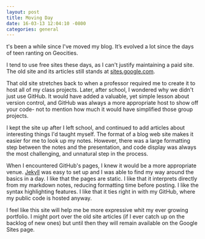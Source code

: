 ```yaml
---
layout: post
title: Moving Day
date: 16-03-13 12:04:10 -0800
categories: general
---
```

t's been a while since I've moved my blog. It’s evolved a lot since the days of teen ranting on Geocities.

I tend to use free sites these days, as I can't justify maintaining a paid
site. The old site and its articles still stands at
[sites.google.com](https://sites.google.com/site/erickveilprogramming/).

That old site stretches back to when a professor required me to create it to host all of my class projects. Later, after school, I wondered why we didn't just use GitHub. It would have added a valuable, yet simple lesson about version control, and GitHub was always a more appropriate host to show off your code- not to mention how much it would have simplified those group projects.

I kept the site up after I left school, and continued to add articles about interesting things I'd taught myself. The format of a blog web site makes it easier for me to look up my notes. However, there was a large formatting step between the notes and the presentation, and code display was always the most challenging, and unnatural step in the process.

When I encountered GitHub's pages, I knew it would be a more appropriate venue.
[Jekyll](http://jekyllrb.com/) was easy to set up and I was able to find my way around the basics in a day. I like that the pages are static. I like that it interprets directly from my markdown notes, reducing formatting time before posting. I like the syntax highlighting features. I like that it ties right in with my GitHub, where my public code is hosted anyway.

I feel like this site will help me be more expressive whit my ever growing portfolio. I might port over the old site articles (if I ever catch up on the backlog of new ones) but until then they will remain available on the Google Sites page.

